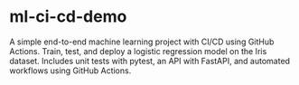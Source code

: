 # ml-ci-cd-demo
A simple end-to-end machine learning project with CI/CD using GitHub Actions. Train, test, and deploy a logistic regression model on the Iris dataset. Includes unit tests with pytest, an API with FastAPI, and automated workflows using GitHub Actions.
